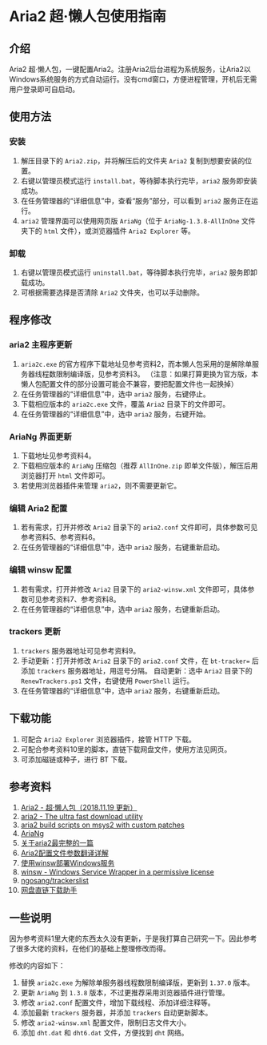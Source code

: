 # Aria2 超·懒人包使用指南

## 介绍

Aria2 超·懒人包，一键配置Aria2。注册Aria2后台进程为系统服务，让Aria2以Windows系统服务的方式自动运行。没有cmd窗口，方便进程管理，开机后无需用户登录即可自启动。

## 使用方法

### 安装

1. 解压目录下的 `Aria2.zip`，并将解压后的文件夹 `Aria2` 复制到想要安装的位置。
2. 右键以管理员模式运行 `install.bat`，等待脚本执行完毕，`aria2` 服务即安装成功。
3. 在任务管理器的“详细信息”中，查看“服务”部分，可以看到 `aria2` 服务正在运行。
4. `aria2` 管理界面可以使用网页版 `AriaNg`（位于 `AriaNg-1.3.8-AllInOne` 文件夹下的 `html` 文件），或浏览器插件 `Aria2 Explorer` 等。

### 卸载

1. 右键以管理员模式运行 `uninstall.bat`，等待脚本执行完毕，`aria2` 服务即卸载成功。
2. 可根据需要选择是否清除 `Aria2` 文件夹，也可以手动删除。

## 程序修改

### aria2 主程序更新

1. `aria2c.exe` 的官方程序下载地址见参考资料2，而本懒人包采用的是解除单服务器线程数限制编译版，见参考资料3。
（注意：如果打算更换为官方版，本懒人包配置文件的部分设置可能会不兼容，要把配置文件也一起换掉）
2. 在任务管理器的“详细信息”中，选中 `aria2` 服务，右键停止。
3. 下载相应版本的 `aria2c.exe` 文件，覆盖 `Aria2` 目录下的文件即可。
4. 在任务管理器的“详细信息”中，选中 `aria2` 服务，右键开始。

### AriaNg 界面更新

1. 下载地址见参考资料4。
2. 下载相应版本的 `AriaNg` 压缩包（推荐 `AllInOne.zip` 即单文件版），解压后用浏览器打开 `html` 文件即可。
3. 若使用浏览器插件来管理 `aria2`，则不需要更新它。

### 编辑 Aria2 配置

1. 若有需求，打开并修改 `Aria2` 目录下的 `aria2.conf` 文件即可，具体参数可见参考资料5、参考资料6。
2. 在任务管理器的“详细信息”中，选中 `aria2` 服务，右键重新启动。

### 编辑 winsw 配置

1. 若有需求，打开并修改 `Aria2` 目录下的 `aria2-winsw.xml` 文件即可，具体参数可见参考资料7、参考资料8。
2. 在任务管理器的“详细信息”中，选中 `aria2` 服务，右键重新启动。

### trackers 更新

1. `trackers` 服务器地址可见参考资料9。
2. 手动更新：打开并修改 `Aria2` 目录下的 `aria2.conf` 文件，在 `bt-tracker=` 后添加 `trackers` 服务器地址，用逗号分隔。
   自动更新：选中 `Aria2` 目录下的 `RenewTrackers.ps1` 文件，右键使用 `PowerShell` 运行。
3. 在任务管理器的“详细信息”中，选中 `aria2` 服务，右键重新启动。

## 下载功能

1. 可配合 `Aria2 Explorer` 浏览器插件，接管 HTTP 下载。
2. 可配合参考资料10里的脚本，直链下载网盘文件，使用方法见网页。
3. 可添加磁链或种子，进行 BT 下载。

## 参考资料

1. [Aria2 - 超·懒人包（2018.11.19 更新）](https://meta.appinn.net/t/aria2-2018-11-19/7434)
2. [aria2 - The ultra fast download utility](https://github.com/aria2/aria2)
3. [aria2 build scripts on msys2 with custom patches](https://github.com/myfreeer/aria2-build-msys2)
4. [AriaNg](https://github.com/mayswind/AriaNg)
5. [关于aria2最完整的一篇](http://ivo-wang.github.io/2019/04/18/%E5%85%B3%E4%BA%8Earia2%E6%9C%80%E5%AE%8C%E6%95%B4%E7%9A%84%E4%B8%80%E7%AF%87/)
6. [Aria2配置文件参数翻译详解](http://www.senra.me/aria2-conf-file-parameters-translation-and-explanation/)
7. [使用winsw部署Windows服务](https://segmentfault.com/a/1190000019520072)
8. [winsw - Windows Service Wrapper in a permissive license](https://github.com/winsw/winsw)
9. [ngosang/trackerslist](https://github.com/ngosang/trackerslist)
10. [网盘直链下载助手](https://www.baiduyun.wiki/)

## 一些说明

因为参考资料1里大佬的东西太久没有更新，于是我打算自己研究一下。因此参考了很多大佬的资料，在他们的基础上整理修改而得。

修改的内容如下：

1. 替换 `aria2c.exe` 为解除单服务器线程数限制编译版，更新到 `1.37.0` 版本。
2. 更新 `AriaNg` 到 `1.3.8` 版本，不过更推荐采用浏览器插件进行管理。
3. 修改 `aria2.conf` 配置文件，增加下载线程、添加详细注释等。
4. 添加最新 `trackers` 服务器，并添加 `trackers` 自动更新脚本。
5. 修改 `aria2-winsw.xml` 配置文件，限制日志文件大小。
6. 添加 `dht.dat` 和 `dht6.dat` 文件，方便找到 `dht` 网络。